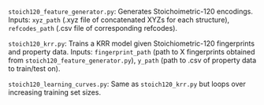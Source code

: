 `stoich120_feature_generator.py`: Generates Stoichoimetric-120 encodings. Inputs: `xyz_path` (.xyz file of concatenated XYZs for each structure), `refcodes_path` (.csv file of corresponding refcodes).

`stoich120_krr.py`: Trains a KRR model given Stoichiometric-120 fingerprints and property data. Inputs: `fingerprint_path` (path to X fingerprints obtained from `stoich120_feature_generator.py`), `y_path` (path to .csv of property data to train/test on).

`stoich120_learning_curves.py`: Same as `stoich120_krr.py` but loops over increasing training set sizes.